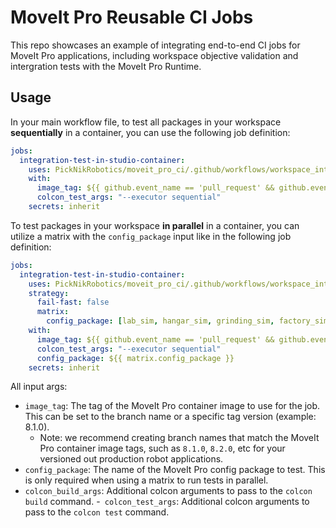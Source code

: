 # MoveIt Pro Reusable CI Jobs
This repo showcases an example of integrating end-to-end CI jobs for MoveIt Pro applications, including workspace objective validation and intergration tests with the MoveIt Pro Runtime.

## Usage
In your main workflow file, to test all packages in your workspace **sequentially** in a container, you can use the following job definition:
```yaml
jobs:
  integration-test-in-studio-container:
    uses: PickNikRobotics/moveit_pro_ci/.github/workflows/workspace_integration_test.yaml@<version-chosen>
    with:
      image_tag: ${{ github.event_name == 'pull_request' && github.event.pull_request.base.ref || github.ref_name }}
      colcon_test_args: "--executor sequential"
    secrets: inherit
```
To test packages in your workspace **in parallel** in a container, you can utilize a matrix with the `config_package` input like in the following job definition:
```yaml
jobs:
  integration-test-in-studio-container:
    uses: PickNikRobotics/moveit_pro_ci/.github/workflows/workspace_integration_test.yaml@fix-artifact-upload
    strategy:
      fail-fast: false
      matrix:
        config_package: [lab_sim, hangar_sim, grinding_sim, factory_sim, space_satellite_sim, mock_sim]
    with:
      image_tag: ${{ github.event_name == 'pull_request' && github.event.pull_request.base.ref || github.ref_name }}
      colcon_test_args: "--executor sequential"
      config_package: ${{ matrix.config_package }}
    secrets: inherit
  ```

All input args:
- `image_tag`: The tag of the MoveIt Pro container image to use for the job. This can be set to the branch name or a specific tag version (example: 8.1.0).
  - Note: we recommend creating branch names that match the MoveIt Pro container image tags, such as `8.1.0`, `8.2.0`, etc for your versioned out production robot applications.
- `config_package`: The name of the MoveIt Pro config package to test. This is only required when using a matrix to run tests in parallel.
- `colcon_build_args`: Additional colcon arguments to pass to the `colcon build` command.
-` colcon_test_args`: Additional colcon arguments to pass to the `colcon test` command.

